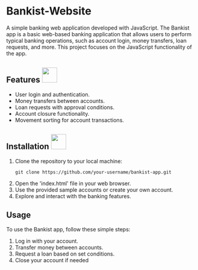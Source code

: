 # Bankist-Website

A simple banking web application developed with JavaScript.
The Bankist app is a basic web-based banking application that allows users to perform typical banking operations, such as account login, money transfers, loan requests, and more. This project focuses on the JavaScript functionality of the app.

## Features <img src="https://github.com/MotasemNabeelAli/Palestine_Martyrs_Organizer/assets/97013908/7fc60202-2d63-443c-acbc-621634d0952e" width="40">

- User login and authentication.
- Money transfers between accounts.
- Loan requests with approval conditions.
- Account closure functionality.
- Movement sorting for account transactions.

## Installation <img src="https://github.com/MotasemNabeelAli/Palestine_Martyrs_Organizer/assets/97013908/2899a7a2-b3e8-4695-91aa-0c8b722cc87f" width="40">

1. Clone the repository to your local machine:
   ```shell
   git clone https://github.com/your-username/bankist-app.git
2. Open the 'index.html' file in your web browser.
3. Use the provided sample accounts or create your own account.
4. Explore and interact with the banking features.

## Usage

To use the Bankist app, follow these simple steps:
1. Log in with your account.
2. Transfer money between accounts.
3. Request a loan based on set conditions.
4. Close your account if needed
